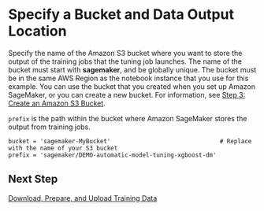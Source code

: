 # Specify a Bucket and Data Output Location<a name="automatic-model-tuning-ex-bucket"></a>

Specify the name of the Amazon S3 bucket where you want to store the output of the training jobs that the tuning job launches\. The name of the bucket must start with **sagemaker**, and be globally unique\. The bucket must be in the same AWS Region as the notebook instance that you use for this example\. You can use the bucket that you created when you set up Amazon SageMaker, or you can create a new bucket\. For information, see [Step 3: Create an Amazon S3 Bucket](gs-config-permissions.md)\.

`prefix` is the path within the bucket where Amazon SageMaker stores the output from training jobs\.

```
bucket = 'sagemaker-MyBucket'                               # Replace with the name of your S3 bucket
prefix = 'sagemaker/DEMO-automatic-model-tuning-xgboost-dm'
```

## Next Step<a name="automatic-model-tuning-ex-next-data"></a>

[Download, Prepare, and Upload Training Data](automatic-model-tuning-ex-data.md)